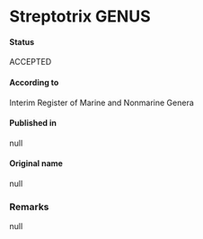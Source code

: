Streptotrix GENUS
=======

#### Status
ACCEPTED

#### According to
Interim Register of Marine and Nonmarine Genera

#### Published in
null

#### Original name
null

### Remarks
null